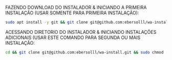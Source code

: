 FAZENDO DOWNLOAD DO INSTALADOR & INICIANDO A PRIMEIRA INSTALAÇÃO (USAR SOMENTE PARA PRIMEIRA INSTALAÇÃO):

```bash
sudo apt install -y git && git clone git@github.com:ebersolll/wa-install.git && sudo chmod -R 777 wa-install && cd wa-install && sudo ./install_primaria
```

ACESSANDO DIRETORIO DO INSTALADOR & INICIANDO INSTALAÇÕES ADICIONAIS (USAR ESTE COMANDO PARA SEGUNDA OU MAIS INSTALAÇÃO:
```bash
cd && git clone git@github.com:ebersolll/wa-install.git && sudo chmod -R 777 ./wa-installt && cd ./wa-install && sudo ./install_instancia
```

